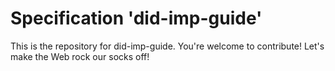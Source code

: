 
# Specification 'did-imp-guide'

This is the repository for did-imp-guide. You're welcome to contribute! Let's make the Web rock our socks
off!
